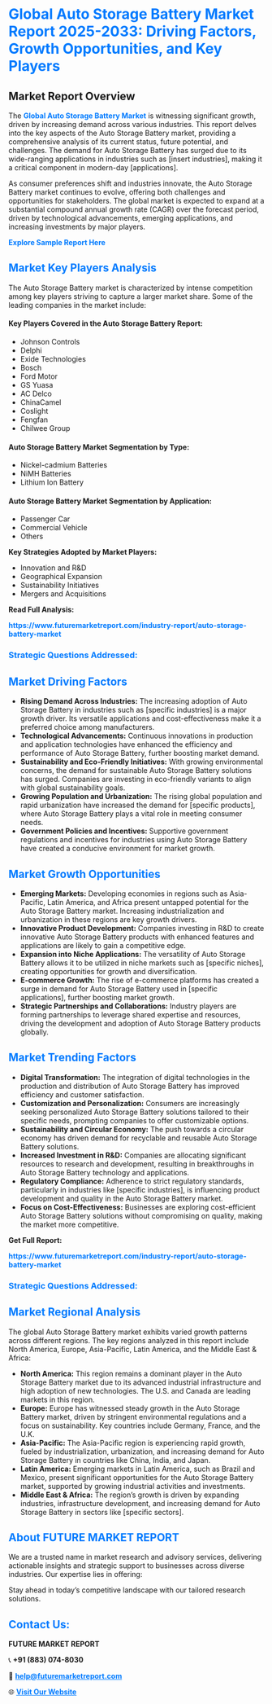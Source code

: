 <h1 style="color: #007BFF;">Global Auto Storage Battery Market Report 2025-2033: Driving Factors, Growth Opportunities, and Key Players</h1>

<section id="overview">
<h2>Market Report Overview</h2>
<p>The <a href="https://www.futuremarketreport.com/industry-report/auto-storage-battery-market" style="color: #007BFF; text-decoration: none;"><strong>Global Auto Storage Battery Market</strong></a> is witnessing significant growth, driven by increasing demand across various industries. This report delves into the key aspects of the Auto Storage Battery market, providing a comprehensive analysis of its current status, future potential, and challenges. The demand for Auto Storage Battery has surged due to its wide-ranging applications in industries such as [insert industries], making it a critical component in modern-day [applications].</p>
<p>As consumer preferences shift and industries innovate, the Auto Storage Battery market continues to evolve, offering both challenges and opportunities for stakeholders. The global market is expected to expand at a substantial compound annual growth rate (CAGR) over the forecast period, driven by technological advancements, emerging applications, and increasing investments by major players.</p>
</section>

<section id="overview">
<p><a href="https://www.futuremarketreport.com/request-sample/reportId=54795" style="color: #007BFF; text-decoration: none;"><strong>Explore Sample Report Here</strong></a></p>
</section>

<section id="key-players">
<h2 style="color: #007BFF;">Market Key Players Analysis</h2>
<p>The Auto Storage Battery market is characterized by intense competition among key players striving to capture a larger market share. Some of the leading companies in the market include:</p>
<h4>Key Players Covered in the Auto Storage Battery Report:</h4>
<ul><li>Johnson Controls</li><li>Delphi</li><li>Exide Technologies</li><li>Bosch</li><li>Ford Motor</li><li>GS Yuasa</li><li>AC Delco</li><li>ChinaCamel</li><li>Coslight</li><li>Fengfan</li><li>Chilwee Group</li></ul>
<h4>Auto Storage Battery Market Segmentation by Type:</h4>
<ul><li>Nickel-cadmium Batteries</li><li>NiMH Batteries</li><li>Lithium Ion Battery</li></ul>

<h4>Auto Storage Battery Market Segmentation by Application:</h4>
<ul><li>Passenger Car</li><li>Commercial Vehicle</li><li>Others</li></ul>
<p><strong>Key Strategies Adopted by Market Players:</strong></p>
<ul>
<li>Innovation and R&D</li>
<li>Geographical Expansion</li>
<li>Sustainability Initiatives</li>
<li>Mergers and Acquisitions</li>
</ul>
</section>

<section>
<p><strong>Read Full Analysis: </strong></p><a href="https://www.futuremarketreport.com/industry-report/auto-storage-battery-market" style="color: #007BFF; text-decoration: none;"><strong>https://www.futuremarketreport.com/industry-report/auto-storage-battery-market</strong></a>
<h3 style="color: #007BFF;">Strategic Questions Addressed:</h3>
</section>

<section id="driving-factors">
<h2 style="color: #007BFF;">Market Driving Factors</h2>
<ul>
<li><strong>Rising Demand Across Industries:</strong> The increasing adoption of Auto Storage Battery in industries such as [specific industries] is a major growth driver. Its versatile applications and cost-effectiveness make it a preferred choice among manufacturers.</li>
<li><strong>Technological Advancements:</strong> Continuous innovations in production and application technologies have enhanced the efficiency and performance of Auto Storage Battery, further boosting market demand.</li>
<li><strong>Sustainability and Eco-Friendly Initiatives:</strong> With growing environmental concerns, the demand for sustainable Auto Storage Battery solutions has surged. Companies are investing in eco-friendly variants to align with global sustainability goals.</li>
<li><strong>Growing Population and Urbanization:</strong> The rising global population and rapid urbanization have increased the demand for [specific products], where Auto Storage Battery plays a vital role in meeting consumer needs.</li>
<li><strong>Government Policies and Incentives:</strong> Supportive government regulations and incentives for industries using Auto Storage Battery have created a conducive environment for market growth.</li>
</ul>
</section>

<section id="growth-opportunities">
<h2 style="color: #007BFF;">Market Growth Opportunities</h2>
<ul>
<li><strong>Emerging Markets:</strong> Developing economies in regions such as Asia-Pacific, Latin America, and Africa present untapped potential for the Auto Storage Battery market. Increasing industrialization and urbanization in these regions are key growth drivers.</li>
<li><strong>Innovative Product Development:</strong> Companies investing in R&D to create innovative Auto Storage Battery products with enhanced features and applications are likely to gain a competitive edge.</li>
<li><strong>Expansion into Niche Applications:</strong> The versatility of Auto Storage Battery allows it to be utilized in niche markets such as [specific niches], creating opportunities for growth and diversification.</li>
<li><strong>E-commerce Growth:</strong> The rise of e-commerce platforms has created a surge in demand for Auto Storage Battery used in [specific applications], further boosting market growth.</li>
<li><strong>Strategic Partnerships and Collaborations:</strong> Industry players are forming partnerships to leverage shared expertise and resources, driving the development and adoption of Auto Storage Battery products globally.</li>
</ul>
</section>

<section id="trending-factors">
<h2 style="color: #007BFF;">Market Trending Factors</h2>
<ul>
<li><strong>Digital Transformation:</strong> The integration of digital technologies in the production and distribution of Auto Storage Battery has improved efficiency and customer satisfaction.</li>
<li><strong>Customization and Personalization:</strong> Consumers are increasingly seeking personalized Auto Storage Battery solutions tailored to their specific needs, prompting companies to offer customizable options.</li>
<li><strong>Sustainability and Circular Economy:</strong> The push towards a circular economy has driven demand for recyclable and reusable Auto Storage Battery solutions.</li>
<li><strong>Increased Investment in R&D:</strong> Companies are allocating significant resources to research and development, resulting in breakthroughs in Auto Storage Battery technology and applications.</li>
<li><strong>Regulatory Compliance:</strong> Adherence to strict regulatory standards, particularly in industries like [specific industries], is influencing product development and quality in the Auto Storage Battery market.</li>
<li><strong>Focus on Cost-Effectiveness:</strong> Businesses are exploring cost-efficient Auto Storage Battery solutions without compromising on quality, making the market more competitive.</li>
</ul>
</section>

<section>
<p><strong>Get Full Report: </strong></p><a href="https://www.futuremarketreport.com/industry-report/auto-storage-battery-market" style="color: #007BFF; text-decoration: none;"><strong>https://www.futuremarketreport.com/industry-report/auto-storage-battery-market</strong></a>
<h3 style="color: #007BFF;">Strategic Questions Addressed:</h3>
</section>


<section id="regional-analysis">
<h2 style="color: #007BFF;">Market Regional Analysis</h2>
<p>The global Auto Storage Battery market exhibits varied growth patterns across different regions. The key regions analyzed in this report include North America, Europe, Asia-Pacific, Latin America, and the Middle East & Africa:</p>
<ul>
<li><strong>North America:</strong> This region remains a dominant player in the Auto Storage Battery market due to its advanced industrial infrastructure and high adoption of new technologies. The U.S. and Canada are leading markets in this region.</li>
<li><strong>Europe:</strong> Europe has witnessed steady growth in the Auto Storage Battery market, driven by stringent environmental regulations and a focus on sustainability. Key countries include Germany, France, and the U.K.</li>
<li><strong>Asia-Pacific:</strong> The Asia-Pacific region is experiencing rapid growth, fueled by industrialization, urbanization, and increasing demand for Auto Storage Battery in countries like China, India, and Japan.</li>
<li><strong>Latin America:</strong> Emerging markets in Latin America, such as Brazil and Mexico, present significant opportunities for the Auto Storage Battery market, supported by growing industrial activities and investments.</li>
<li><strong>Middle East & Africa:</strong> The region’s growth is driven by expanding industries, infrastructure development, and increasing demand for Auto Storage Battery in sectors like [specific sectors].</li>
</ul>
</section>

<footer>
<h2 style="color: #007BFF;">About FUTURE MARKET REPORT</h2>
<p>We are a trusted name in market research and advisory services, delivering actionable insights and strategic support to businesses across diverse industries. Our expertise lies in offering:</p>

<p>Stay ahead in today’s competitive landscape with our tailored research solutions.</p>

<h2 style="color: #007BFF;">Contact Us:</h2>
<p><strong>FUTURE MARKET REPORT</strong></p>
<p>📞 <strong>+91 (883) 074-8030</strong></p>
<p>📧 <strong><a href="mailto:help@futuremarketreport.com" style="color: #007BFF;">help@futuremarketreport.com</a></strong></p>
<p>🌐 <strong><a href="https://www.futuremarketreport.com/" style="color: #007BFF;">Visit Our Website</a></strong></p>
</footer>